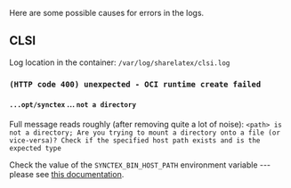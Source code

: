 Here are some possible causes for errors in the logs.

## CLSI

Log location in the container: `/var/log/sharelatex/clsi.log`

### `(HTTP code 400) unexpected - OCI runtime create failed`

#### `...opt/synctex` ... `not a directory`

Full message reads roughly (after removing quite a lot of noise):
`<path> is not a directory; Are you trying to mount a directory onto a file (or vice-versa)? Check if the specified host path exists and is the expected type`

Check the value of the `SYNCTEX_BIN_HOST_PATH` environment variable --- please see [this documentation](https://github.com/overleaf/overleaf/wiki/Server-Pro:-sandboxed-compiles#mapping-the-location-of-synctex-in-the-host).